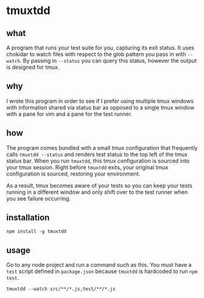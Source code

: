 # tmuxtdd

## what

A program that runs your test suite for you, capturing its exit status. It uses chokidar to watch files with respect to the glob pattern you pass in with `--watch`. By passing in `--status` you can query this status, however the output is designed for tmux.

## why

I wrote this program in order to see if I prefer using multiple tmux windows with information shared via status bar as opposed to a single tmux window with a pane for vim and a pane for the test runner.

## how

The program comes bundled with a small tmux configuration that frequently calls `tmuxtdd --status` and renders test status to the top left of the tmux status bar. When you run `tmuxtdd`, this tmux configuration is sourced into your tmux session. Right before `tmuxtdd` exits, your original tmux configuration is sourced, restoring your environment.

As a result, tmux becomes aware of your tests so you can keep your tests running in a different window and only shift over to the test runner when you see failure occurring.

## installation

`npm install -g tmuxtdd`

## usage

Go to any node project and run a command such as this. You must have a `test` script defined in `package.json` because `tmuxtdd` is hardcoded to run `npm test`.

`tmuxtdd --watch src/**/*.js,test/**/*.js`
